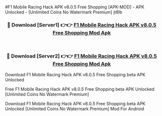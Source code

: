 #F1 Mobile Racing Hack APK v8.0.5 Free Shopping [APK-MOD] - APK Unlocked - [Unlimited Coins No Watermark Premium] jt8lb



<div align="center">

<h3>🔴 Download [Server1] 👉👉 <a href="https://momento.my/?title=F1_Mobile_Racing_Hack_APK_v8.0.5_Free_Shopping">F1 Mobile Racing Hack APK v8.0.5 Free Shopping Mod Apk</a></h3><br>

<h3>🔴 Download [Server2] 👉👉 <a href="https://momento.my/?title=F1_Mobile_Racing_Hack_APK_v8.0.5_Free_Shopping">F1 Mobile Racing Hack APK v8.0.5 Free Shopping Mod Apk</a></h3>
</div>



Download F1 Mobile Racing Hack APK v8.0.5 Free Shopping beta APK Unlocked

Free F1 Mobile Racing Hack APK v8.0.5 Free Shopping beta APK Unlocked [Unlimited Coins No Watermark Premium]

Download F1 Mobile Racing Hack APK v8.0.5 Free Shopping beta APK Unlocked [Unlimited Coins No Watermark Premium] Mod For Android
